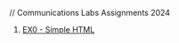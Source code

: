 // Communications Labs Assignments 2024

1. [EX0 - Simple HTML](https://yael-renous.github.io/IMA_CommunicationsLab/EX0/)
